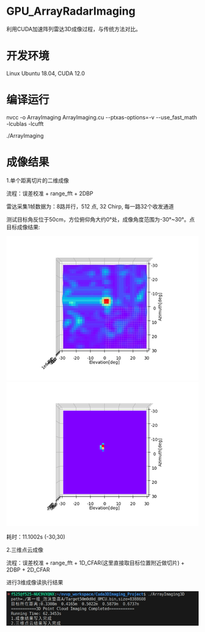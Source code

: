 # GPU_ArrayRadarImaging
利用CUDA加速阵列雷达3D成像过程，与传统方法对比。

# 开发环境
Linux Ubuntu 18.04, CUDA 12.0

# 编译运行

nvcc -o ArrayImaging ArrayImaging.cu --ptxas-options=-v --use_fast_math -lcublas -lcufft

./ArrayImaging

# 成像结果
1.单个距离切片的二维成像

流程：误差校准 + range_fft + 2DBP

雷达采集1帧数据为：8路并行，512 点, 32 Chirp, 每一路32个收发通道

测试目标角反位于50cm，方位俯仰角大约0°处，成像角度范围为-30°~30°。点目标成像结果:

![image](image/50cm00.jpg)
![image](image/点目标CFAR.png)

耗时：11.1002s (-30,30)

2.三维点云成像

流程：误差校准 + range_fft + 1D_CFAR(这里直接取目标位置附近做切片) + 2DBP + 2D_CFAR

进行3维成像读执行结果

![image](image/3D成像运行结果.jpg)
